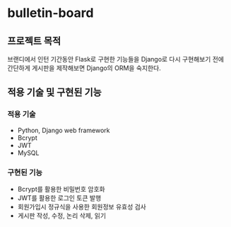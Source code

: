 # bulletin-board

## 프로젝트 목적
브랜디에서 인턴 기간동안 Flask로 구현한 기능들을 Django로 다시 구현해보기 전에 
간단하게 게시판을 제작해보면 Django의 ORM을 숙지한다.

## 적용 기술 및 구현된 기능
### 적용 기술
* Python, Django web framework
* Bcrypt
* JWT
* MySQL

### 구현된 기능
* Bcrypt를 활용한 비밀번호 암호화
* JWT를 활용한 로그인 토큰 발행
* 회원가입시 정규식을 사용한 회원정보 유효성 검사
* 게시판 작성, 수정, 논리 삭제, 읽기

